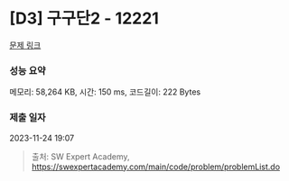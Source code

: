 # [D3] 구구단2 - 12221 

[문제 링크](https://swexpertacademy.com/main/code/problem/problemDetail.do?contestProbId=AXpz3dravpQDFATi) 

### 성능 요약

메모리: 58,264 KB, 시간: 150 ms, 코드길이: 222 Bytes

### 제출 일자

2023-11-24 19:07



> 출처: SW Expert Academy, https://swexpertacademy.com/main/code/problem/problemList.do